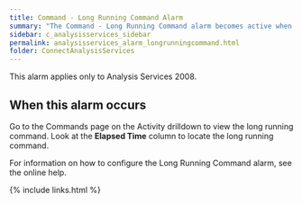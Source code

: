 ```yaml
---
title: Command - Long Running Command Alarm
summary: "The Command - Long Running Command alarm becomes active when a command on the Analysis Services server has been running for longer than the specified time period."
sidebar: c_analysisservices_sidebar
permalink: analysisservices_alarm_longrunningcommand.html
folder: ConnectAnalysisServices
---
```



<note type="note">This alarm applies only to Analysis Services 2008.</note>


## When this alarm occurs

Go to the Commands page on the Activity drilldown to view the long running command. Look at the **Elapsed Time** column to locate the long running command.

For information on how to configure the Long Running Command alarm, see the online help.

{% include links.html %}
